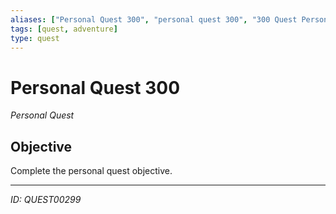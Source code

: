 ```yaml
---
aliases: ["Personal Quest 300", "personal quest 300", "300 Quest Personal"]
tags: [quest, adventure]
type: quest
---
```


# Personal Quest 300

*Personal Quest*

## Objective
Complete the personal quest objective.

---
*ID: QUEST00299*